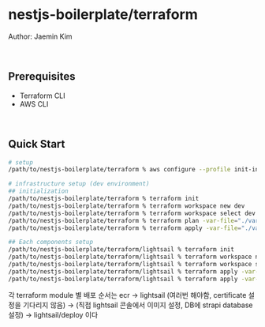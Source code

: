 # nestjs-boilerplate/terraform

Author: Jaemin Kim

<br/>

## Prerequisites

- Terraform CLI
- AWS CLI

<br/>

## Quick Start

```bash
# setup
/path/to/nestjs-boilerplate/terraform % aws configure --profile init-infra

# infrastructure setup (dev environment)
## initialization
/path/to/nestjs-boilerplate/terraform % terraform init
/path/to/nestjs-boilerplate/terraform % terraform workspace new dev
/path/to/nestjs-boilerplate/terraform % terraform workspace select dev
/path/to/nestjs-boilerplate/terraform % terraform plan -var-file="./vars/dev.tfvars"
/path/to/nestjs-boilerplate/terraform % terraform apply -var-file="./vars/dev.tfvars"

## Each components setup
/path/to/nestjs-boilerplate/terraform/lightsail % terraform init
/path/to/nestjs-boilerplate/terraform/lightsail % terraform workspace new dev
/path/to/nestjs-boilerplate/terraform/lightsail % terraform workspace select dev
/path/to/nestjs-boilerplate/terraform/lightsail % terraform apply -var-file="../vars/dev.tfvars" -target="awslightsail_certificate.cert"
/path/to/nestjs-boilerplate/terraform/lightsail % terraform apply -var-file="../vars/dev.tfvars"

```

각 terraform module 별 배포 순서는 ecr -> lightsail (여러번 해야함, certificate 설정을 기다리지 않음) -> (직접 lightsail 콘솔에서 이미지 설정, DB에 strapi database 설정) -> lightsail/deploy 이다
